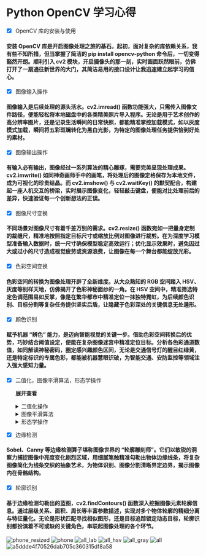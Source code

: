 # Python OpenCV 学习心得

- [x]  OpenCV 库的安装与使用

#### 安装 OpenCV 库是开启图像处理之旅的基石。起初，面对复杂的库依赖关系，我有些不知所措，但当掌握了简洁的 pip install opencv-python 命令后，一切变得豁然开朗。顺利引入 cv2 模块，开启摄像头的那一刻，实时画面跃然眼前，仿佛打开了一扇通往新世界的大门，其简洁易用的接口设计让我迅速建立起学习的信心。


- [x]  图像输入操作

#### 图像输入是后续处理的源头活水。cv2.imread() 函数功能强大，只需传入图像文件路径，便能轻松将本地磁盘中的各类精美照片导入程序。无论是用于艺术创作的高分辨率图片，还是记录生活瞬间的日常快照，都能精准掌控加载模式，如以灰度模式加载，瞬间将五彩斑斓转化为黑白光影，为特定的图像处理任务提供恰到好处的素材。


- [x]  图像输出操作

#### 有输入必有输出，图像经过一系列算法的精心雕琢，需要完美呈现处理成果。cv2.imwrite() 如同神奇画师手中的画笔，将处理后的图像定格保存为本地文件，成为可视化的珍贵结晶。而 cv2.imshow() 与 cv2.waitKey() 的默契配合，构建起一座人机交互的桥梁，实时展示图像变化，轻轻敲击键盘，便能对比处理前后的差异，快速验证每一个创新想法的正误。


- [x]  图像尺寸变换

#### 不同场景对图像尺寸有着千差万别的需求。cv2.resize() 函数宛如一把量身定制的裁缝尺，精准地按照指定目标尺寸或缩放比例对图像进行裁剪。在为深度学习模型准备输入数据时，统一尺寸确保模型稳定高效运行；优化显示效果时，避免因过大或过小的尺寸造成视觉疲劳或资源浪费，让图像在每一个舞台都能绽放光彩。


- [x]  色彩空间变换

#### 色彩空间的转换为图像处理开辟了全新维度。从大众熟知的 RGB 空间踏入 HSV、灰度等别样天地，仿佛揭开了色彩神秘面纱的一角。在 HSV 空间中，精准筛选特定色调范围易如反掌，像是在繁华都市中精准定位一抹独特霓虹，为后续颜色识别、目标分割等复杂任务提供坚实后盾，让隐藏于色彩深处的关键信息无处遁形。


- [x]  颜色识别

#### 赋予机器 “辨色” 能力，是迈向智能视觉的关键一步。借助色彩空间转换后的优势，巧妙结合阈值设定，便能在复杂图像迷宫中精准定位目标。分析各色彩通道数值，如同解读神秘密码，圈定感兴趣颜色区间，无论是交通信号灯的醒目红绿黄，还是特定标识的专属色彩，都能被机器慧眼识破，为智能交通、安防监控等领域注入强大感知力量。


- [x]  二值化，图像平滑算法，形态学操作

     **展开查看** 

    <details>
     <summary>二值化操作</summary>
     cv2.threshold() 函数挥动魔法棒，将图像一键简化为黑白分明的世界。在文档图像文字提取场景中，背景灰度干扰瞬间消散，文字笔画得以强化突出，仿佛从混沌中提炼出纯净知识，为后续的文字识别等操作铺就坦途。
    </details>
    
    <details>
     <summary>图像平滑算法</summary>
     椒盐噪声、高斯噪声如同图像世界的 “污渍”，中值滤波、高斯滤波等方法则是专业的清洁大师。它们巧妙施展净化魔法，还原图像纯净本质，确保后续边缘检测、特征识别等环节不被噪声误导，让图像回归本真之美。
    </details>
    
    <details>
     <summary>形态学操作</summary>
     膨胀与腐蚀及其组合运用，恰似图像的整容手术刀。膨胀操作能填补孔洞、连接断裂部分，赋予破碎物体新生；腐蚀操作则削减边界、细化目标，让臃肿对象轻盈有型。在目标计数、形状优化等任务中，它们游刃有余，塑造出理想的图像形态。
    </details>



- [x]  边缘检测

#### Sobel、Canny 等边缘检测算子堪称图像世界的 “轮廓雕刻师”。它们以敏锐的洞察力捕捉图像中亮度变化剧烈区域，用细腻笔触精准勾勒出物体边缘线条，将复杂图像简化为线条交织的抽象艺术，为物体识别、图像分割清晰界定边界，揭示图像内在骨骼结构。


- [x]  轮廓识别

#### 基于边缘检测勾勒出的蓝图，cv2.findContours() 函数深入挖掘图像元素轮廓信息。通过层级关系、面积、周长等丰富参数描述，实现对多个物体轮廓的精细分离与特征量化。无论是形状匹配寻找相似图形，还是目标追踪锁定动态目标，轮廓识别都扮演着不可或缺的关键角色，串联起图像处理的各个环节。




![phone_resized](https://github.com/user-attachments/assets/f64a26ca-2c71-4ab7-8320-5fe3e677eb1f)
![phone](https://github.com/user-attachments/assets/de4a6b8e-ce4b-4826-be53-a1c0226d3b86)
![all_lab](https://github.com/user-attachments/assets/488ac4ca-749d-49e7-9d43-2a874752c61e)
![all_hsv](https://github.com/user-attachments/assets/388cc548-3db6-447c-8164-e2c70d2d461e)
![all_gray](https://github.com/user-attachments/assets/6acc5f17-5e03-4e96-8496-76e7bdf4014c)
![all](https://github.com/user-attachments/assets/ac30add7-5545-43b7-949b-75e4f30dab85)
![a5ddde4f70526dab705c360315df8a58](https://github.com/user-attachments/assets/443c8624-4118-4407-bedc-b576637873d6)
